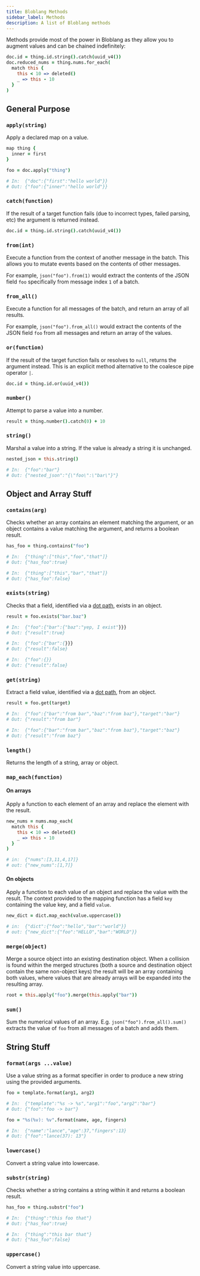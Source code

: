 ```yaml
---
title: Bloblang Methods
sidebar_label: Methods
description: A list of Bloblang methods
---
```


Methods provide most of the power in Bloblang as they allow you to augment values and can be chained indefinitely:

```coffee
doc.id = thing.id.string().catch(uuid_v4())
doc.reduced_nums = thing.nums.for_each(
  match this {
    this < 10 => deleted()
    _ => this - 10
  }
)
```

## General Purpose

### `apply(string)`

Apply a declared map on a value.

```coffee
map thing {
  inner = first
}

foo = doc.apply("thing")

# In:  {"doc":{"first":"hello world"}}
# Out: {"foo":{"inner":"hello world"}}
```

### `catch(function)`

If the result of a target function fails (due to incorrect types, failed parsing, etc) the argument is returned instead.

```coffee
doc.id = thing.id.string().catch(uuid_v4())
```

### `from(int)`

Execute a function from the context of another message in the batch. This allows you to mutate events based on the contents of other messages.

For example, `json("foo").from(1)` would extract the contents of the JSON field `foo` specifically from message index `1` of a batch.

### `from_all()`

Execute a function for all messages of the batch, and return an array of all results.

For example, `json("foo").from_all()` would extract the contents of the JSON field `foo` from all messages and return an array of the values.

### `or(function)`

If the result of the target function fails or resolves to `null`, returns the argument instead. This is an explicit method alternative to the coalesce pipe operator `|`.

```coffee
doc.id = thing.id.or(uuid_v4())
```

### `number()`

Attempt to parse a value into a number.

```coffee
result = thing.number().catch(0) + 10
```

### `string()`

Marshal a value into a string. If the value is already a string it is unchanged.

```coffee
nested_json = this.string()

# In:  {"foo":"bar"}
# Out: {"nested_json":"{\"foo\":\"bar\"}"}
```

## Object and Array Stuff

### `contains(arg)`

Checks whether an array contains an element matching the argument, or an object contains a value matching the argument, and returns a boolean result.

```coffee
has_foo = thing.contains("foo")

# In:  {"thing":["this","foo","that"]}
# Out: {"has_foo":true}

# In:  {"thing":["this","bar","that"]}
# Out: {"has_foo":false}
```

### `exists(string)`

Checks that a field, identified via a [dot path][field_paths], exists in an object.

```coffee
result = foo.exists("bar.baz")

# In:  {"foo":{"bar":{"baz":"yep, I exist"}}}
# Out: {"result":true}

# In:  {"foo":{"bar":{}}}
# Out: {"result":false}

# In:  {"foo":{}}
# Out: {"result":false}
```

### `get(string)`

Extract a field value, identified via a [dot path][field_paths], from an object.

```coffee
result = foo.get(target)

# In:  {"foo":{"bar":"from bar","baz":"from baz"},"target":"bar"}
# Out: {"result":"from bar"}

# In:  {"foo":{"bar":"from bar","baz":"from baz"},"target":"baz"}
# Out: {"result":"from baz"}
```

### `length()`

Returns the length of a string, array or object.

### `map_each(function)`

#### On arrays

Apply a function to each element of an array and replace the element with the result.

```coffee
new_nums = nums.map_each(
  match this {
    this < 10 => deleted()
    _ => this - 10
  }
)

# in:  {"nums":[3,11,4,17]}
# out: {"new_nums":[1,7]}
```

#### On objects

Apply a function to each value of an object and replace the value with the result. The context provided to the mapping function has a field `key` containing the value key, and a field `value`.

```coffee
new_dict = dict.map_each(value.uppercase())

# in:  {"dict":{"foo":"hello","bar":"world"}}
# out: {"new_dict":{"foo":"HELLO","bar":"WORLD"}}
```

### `merge(object)`

Merge a source object into an existing destination object. When a collision is found within the merged structures (both a source and destination object contain the same non-object keys) the result will be an array containing both values, where values that are already arrays will be expanded into the resulting array.

```coffee
root = this.apply("foo").merge(this.apply("bar"))
```

### `sum()`

Sum the numerical values of an array. E.g. `json("foo").from_all().sum()` extracts the value of `foo` from all messages of a batch and adds them.

## String Stuff

### `format(args ...value)`

Use a value string as a format specifier in order to produce a new string using the provided arguments.

```coffee
foo = template.format(arg1, arg2)

# In:  {"template":"%s -> %s","arg1":"foo","arg2":"bar"}
# Out: {"foo":"foo -> bar"}
```

```coffee
foo = "%s(%v): %v".format(name, age, fingers)

# In:  {"name":"lance","age":37,"fingers":13}
# Out: {"foo":"lance(37): 13"}
```

### `lowercase()`

Convert a string value into lowercase.

### `substr(string)`

Checks whether a string contains a string within it and returns a boolean result.

```coffee
has_foo = thing.substr("foo")

# In:  {"thing":"this foo that"}
# Out: {"has_foo":true}

# In:  {"thing":"this bar that"}
# Out: {"has_foo":false}
```

### `uppercase()`

Convert a string value into uppercase.

[field_paths]: /docs/configuration/field_paths